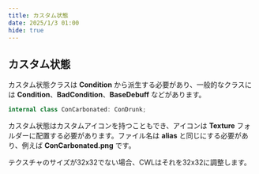 ```yaml
---
title: カスタム状態
date: 2025/1/3 01:00
hide: true
---
```


## カスタム状態

カスタム状態クラスは **Condition** から派生する必要があり、一般的なクラスには **Condition**、**BadCondition**、**BaseDebuff** などがあります。
```cs
internal class ConCarbonated: ConDrunk;
```

カスタム状態はカスタムアイコンを持つこともでき、アイコンは **Texture** フォルダーに配置する必要があります。ファイル名は **alias** と同じにする必要があり、例えば **ConCarbonated.png** です。

テクスチャのサイズが32x32でない場合、CWLはそれを32x32に調整します。